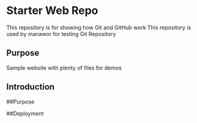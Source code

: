 # Starter Web Repo

This repository is for showing how Git and GitHub work
This repository is used by manawor for testing Git Repository

## Purpose

Sample website with plenty of files for demos

## Introduction

##Purpose

##Deployment
